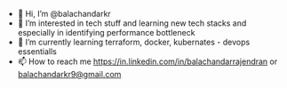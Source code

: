 - 👋 Hi, I’m @balachandarkr
- 👀 I’m interested in tech stuff and learning new tech stacks and especially in identifying performance bottleneck
- 🌱 I’m currently learning terraform, docker, kubernates - devops essentialls
- 📫 How to reach me https://in.linkedin.com/in/balachandarrajendran or balachandarkr9@gmail.com

<!-- - ⚡ Fun fact: ...
balachandarkr/balachandarkr is a ✨ special ✨ repository because its `README.md` (this file) appears on your GitHub profile.
You can click the Preview link to take a look at your changes.
--->
